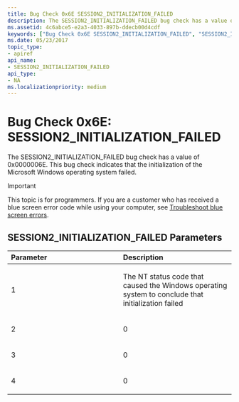 ```yaml
---
title: Bug Check 0x6E SESSION2_INITIALIZATION_FAILED
description: The SESSION2_INITIALIZATION_FAILED bug check has a value of 0x0000006E. This bug check indicates that the initialization of the Microsoft Windows operating system failed.
ms.assetid: 4c6abce5-e2a3-4033-897b-ddecb00d4cdf
keywords: ["Bug Check 0x6E SESSION2_INITIALIZATION_FAILED", "SESSION2_INITIALIZATION_FAILED"]
ms.date: 05/23/2017
topic_type:
- apiref
api_name:
- SESSION2_INITIALIZATION_FAILED
api_type:
- NA
ms.localizationpriority: medium
---
```


# Bug Check 0x6E: SESSION2\_INITIALIZATION\_FAILED


The SESSION2\_INITIALIZATION\_FAILED bug check has a value of 0x0000006E. This bug check indicates that the initialization of the Microsoft Windows operating system failed.

> [!IMPORTANT]
> This topic is for programmers. If you are a customer who has received a blue screen error code while using your computer, see [Troubleshoot blue screen errors](https://www.windows.com/stopcode).


## SESSION2\_INITIALIZATION\_FAILED Parameters


<table>
<colgroup>
<col width="50%" />
<col width="50%" />
</colgroup>
<thead>
<tr class="header">
<th align="left">Parameter</th>
<th align="left">Description</th>
</tr>
</thead>
<tbody>
<tr class="odd">
<td align="left"><p>1</p></td>
<td align="left"><p>The NT status code that caused the Windows operating system to conclude that initialization failed</p></td>
</tr>
<tr class="even">
<td align="left"><p>2</p></td>
<td align="left"><p>0</p></td>
</tr>
<tr class="odd">
<td align="left"><p>3</p></td>
<td align="left"><p>0</p></td>
</tr>
<tr class="even">
<td align="left"><p>4</p></td>
<td align="left"><p>0</p></td>
</tr>
</tbody>
</table>

 

 

 




